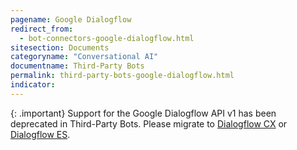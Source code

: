 ```yaml
---
pagename: Google Dialogflow
redirect_from:
  - bot-connectors-google-dialogflow.html
sitesection: Documents
categoryname: "Conversational AI"
documentname: Third-Party Bots
permalink: third-party-bots-google-dialogflow.html
indicator:
---
```


{: .important}
Support for the Google Dialogflow API v1 has been deprecated in Third-Party Bots. Please migrate to [Dialogflow CX](third-party-bots-google-dialogflow-cx-introduction.html) or [Dialogflow ES](third-party-bots-google-dialogflow-es-introduction.html).

